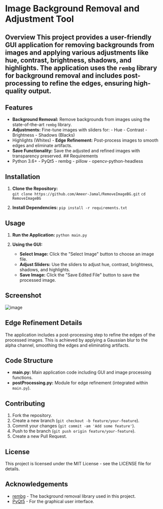 # Image Background Removal and Adjustment Tool 
  
  ## Overview  This project provides a user-friendly GUI application for removing backgrounds from images and applying various adjustments like hue, contrast, brightness, shadows, and highlights. The application uses the `rembg` library for background removal and includes post-processing to refine the edges, ensuring high-quality output.  
  
  ## Features  
  - **Background Removal:** Remove backgrounds from images using the state-of-the-art `rembg` library.
  - **Adjustments:** Fine-tune images with sliders for:   - Hue   - Contrast   - Brightness   - Shadows (Blacks) 
  - Highlights (Whites) - **Edge Refinement:** Post-process images to smooth edges and eliminate artifacts.
  - **Save Functionality:** Save the adjusted and refined images with transparency preserved.  ## Requirements
  - Python 3.6+ - PyQt5 - rembg - pillow - opencv-python-headless 
  
  ## Installation  
  1. **Clone the Repository:**  
  ```git clone https://github.com/Ameer-Jamal/RemoveImageBG.git```
  ```cd RemoveImageBG```
     
2. **Install Dependencies:**
    ```pip install -r requirements.txt```
    
## Usage

1. **Run the Application:**
    `python main.py`
    
2. **Using the GUI:**
    
    - **Select Image:** Click the "Select Image" button to choose an image file.
    - **Adjust Sliders:** Use the sliders to adjust hue, contrast, brightness, shadows, and highlights.
    - **Save Image:** Click the "Save Edited File" button to save the processed image.

## Screenshot
![image](https://github.com/user-attachments/assets/c9ca76e1-4b3a-416a-9630-49086df11912)


## Edge Refinement Details

The application includes a post-processing step to refine the edges of the processed images. This is achieved by applying a Gaussian blur to the alpha channel, smoothing the edges and eliminating artifacts.

## Code Structure

- **main.py:** Main application code including GUI and image processing functions.
- **postProcessing.py:** Module for edge refinement (integrated within `main.py`).

## Contributing

1. Fork the repository.
2. Create a new branch (`git checkout -b feature/your-feature`).
3. Commit your changes (`git commit -am 'Add some feature'`).
4. Push to the branch (`git push origin feature/your-feature`).
5. Create a new Pull Request.

## License

This project is licensed under the MIT License - see the LICENSE file for details.

## Acknowledgements

- [rembg](https://github.com/danielgatis/rembg) - The background removal library used in this project.
- [PyQt5](https://pypi.org/project/PyQt5/5.8/#:~:text=PyQt5%20is%20a%20comprehensive%20set,platforms%20including%20iOS%20and%20Android.) - For the graphical user interface.
